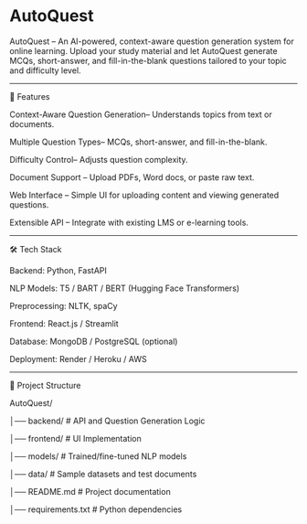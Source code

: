 # AutoQuest

AutoQuest – An AI-powered, context-aware question generation system for online learning. Upload your study material and let AutoQuest generate MCQs, short-answer, and fill-in-the-blank questions tailored to your topic and difficulty level.



---


🚀 Features

Context-Aware Question Generation– Understands topics from text or documents.

Multiple Question Types– MCQs, short-answer, and fill-in-the-blank.

Difficulty Control– Adjusts question complexity.

Document Support – Upload PDFs, Word docs, or paste raw text.

Web Interface – Simple UI for uploading content and viewing generated questions.

Extensible API – Integrate with existing LMS or e-learning tools.



---



🛠️ Tech Stack

Backend: Python, FastAPI

NLP Models: T5 / BART / BERT (Hugging Face Transformers)

Preprocessing: NLTK, spaCy

Frontend: React.js / Streamlit

Database: MongoDB / PostgreSQL (optional)

Deployment: Render / Heroku / AWS



---



📂 Project Structure



AutoQuest/

│── backend/ # API and Question Generation Logic

│── frontend/ # UI Implementation

│── models/ # Trained/fine-tuned NLP models

│── data/ # Sample datasets and test documents

│── README.md # Project documentation

│── requirements.txt # Python dependencies



